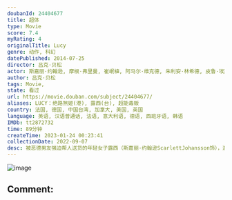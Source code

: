 ```yaml
---
doubanId: 24404677
title: 超体
type: Movie
score: 7.4
myRating: 4
originalTitle: Lucy
genre: 动作, 科幻
datePublished: 2014-07-25
director: 吕克·贝松
actor: 斯嘉丽·约翰逊, 摩根·弗里曼, 崔岷植, 阿马尔·维克德, 朱利安·林希德, 皮鲁·埃斯贝克, 安娜丽·提普顿, 詹·奥利弗·施罗德, 弗雷德里克·周, 克莱尔·陈, 塞德里克·舍瓦姆, 沃尔夫冈·皮索尔斯, 邵斯凡, 保罗·陈, 林𬀩恒, 邢峰, 徐灏翔, 塞缪尔·丘林, 李淳, 吕克·贝松, 高靖榕, 克里斯多夫·泰克, 林辰唏, 伊冯娜·格雷迪莱, undefined
author: 吕克·贝松
tags: Movie, 
state: 看过
url: https://movie.douban.com/subject/24404677/
aliases: LUCY：绝路煞姬(港), 露西(台), 超能毒贩
country: 法国, 德国, 中国台湾, 加拿大, 美国, 英国
language: 英语, 汉语普通话, 法语, 意大利语, 德语, 西班牙语, 韩语
IMDb: tt2872732
time: 89分钟
createTime: 2023-01-24 00:23:41
collectionDate: 2022-09-07
desc: 被恶德男友强迫帮人送货的年轻女子露西（斯嘉丽·约翰逊ScarlettJohansson饰），遭遇了穷凶恶极的黑帮头目张先生（崔岷植饰）一伙。她连同三个男人被张先生在腹部缝入了代号为CPH4的神...
---
```


![image](p2201909284.jpg)

Comment: 
---

